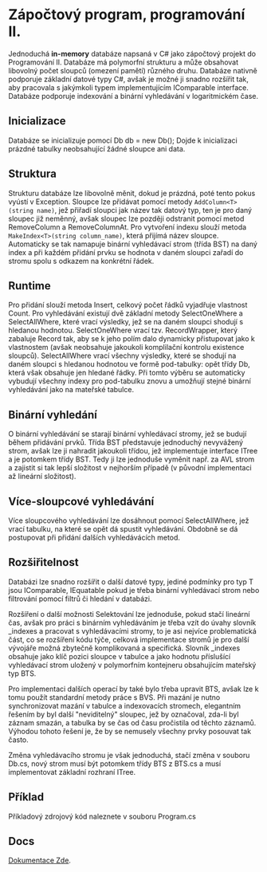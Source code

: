 # Zápočtový program, programování II.

Jednoduchá **in-memory** databáze napsaná v C# jako zápočtový projekt do Programování II.
Databáze má polymorfní strukturu a může obsahovat libovolný počet sloupců (omezení pamětí) různého druhu. Databáze nativně podporuje základní datové typy C#, avšak
je možné ji snadno rozšířit tak, aby pracovala s jakýmkoli typem implementujícím IComparable interface. Databáze podporuje indexování a binární vyhledávání
v logaritmickém čase.

## Inicializace

Databáze se inicializuje pomocí Db db = new Db();
Dojde k inicializaci prázdné tabulky neobsahující žádné sloupce ani data.


## Struktura

Strukturu databáze lze libovolně měnit, dokud je prázdná, poté tento pokus vyústí v Exception. Sloupce lze přidávat pomocí metody `AddColumn<T>(string name)`,
jež přiřadí sloupci jak název tak datový typ, ten je pro daný sloupec již neměnný, avšak sloupec lze později odstranit pomocí metod RemoveColumn a RemoveColumnAt.
Pro vytvoření indexu slouží metoda `MakeIndex<T>(string column_name)`, která přijímá název sloupce. Automaticky se tak namapuje binární vyhledávací strom (třída BST)
na daný index a při každém přidání prvku se hodnota v daném sloupci zařadí do stromu spolu s odkazem na konkrétní řádek.


## Runtime

Pro přidání slouží metoda Insert, celkový počet řádků vyjadřuje vlastnost Count. Pro vyhledávání existují dvě základní metody SelectOneWhere a SelectAllWhere,
které vrací výsledky, jež se na daném sloupci shodují s hledanou hodnotou. SelectOneWhere vrací tzv. RecordWrapper, který zabaluje Record tak, aby se k jeho polím
dalo dynamicky přistupovat jako k vlastnostem (avšak neobsahuje jakoukoli komplilační kontrolu existence sloupců). SelectAllWhere vrací všechny výsledky, které se
shodují na daném sloupci s hledanou hodnotou ve formě pod-tabulky: opět třídy Db, která však obsahuje jen hledané řádky. Při tomto výběru se automaticky vybudují
všechny indexy pro pod-tabulku znovu a umožňují stejné binární vyhledávání jako na mateřské tabulce. 


## Binární vyhledání

O binární vyhledávání se starají binární vyhledávací stromy, jež se budují během přidávání prvků. Třída BST představuje jednoduchý nevyvážený strom, avšak lze ji
nahradit jakoukoli třídou, jež implementuje interface ITree a je potomkem třídy BST. Tedy ji lze jednoduše vyměnit např. za AVL strom a zajistit si tak lepší
složitost v nejhorším případě (v původní implementaci až lineární složitost).


## Více-sloupcové vyhledávání

Více sloupcového vyhledávání lze dosáhnout pomocí SelectAllWhere, jež vrací tabulku, na které se opět dá spustit vyhledávání. Obdobně se dá postupovat při
přidání dalších vyhledávácích metod.


## Rozšiřitelnost

Databázi lze snadno rozšířit o další datové typy, jediné podmínky pro typ T jsou IComparable<T>, IEquatable<T> pokud je třeba binární vyhledávací strom nebo filtrování pomocí filtrů či hledání v databázi.


Rozšíření o další možnosti Selektování lze jednoduše, pokud stačí lineární čas, avšak pro práci s binárním vyhledáváním je třeba vzít do úvahy slovník _indexes a pracovat
s vyhledávacími stromy, to je asi nejvíce problematická část, co se rozšíření kódu týče, celková implementace stromů je pro další vývojáře možná zbytečně komplikovaná a
specifická. Slovník _indexes obsahuje jako klíč pozici sloupce v tabulce a jako hodnotu příslušící vyhledávací strom uložený v polymorfním kontejneru obsahujícím mateřský
typ BTS.

Pro implementaci dalších operací by také bylo třeba upravit BTS, avšak lze k tomu použít standardní metody práce s BVS. Při mazání je nutno synchronizovat mazání v tabulce a
indexovacích stromech, elegantním řešením by byl další "neviditelný" sloupec, jež by označoval, zda-li byl záznam smazán, a tabulka by se čas od času pročistila od těchto
záznamů. Výhodou tohoto řešení je, že by se nemusely všechny prvky posouvat tak často.

Změna vyhledávacího stromu je však jednoduchá, stačí změna v souboru Db.cs, nový strom musí být potomkem třídy BTS z BTS.cs a musí implementovat základní rozhraní ITree.

## Příklad

Příkladový zdrojový kód naleznete v souboru Program.cs

## Docs

[Dokumentace Zde](https://github.com/JamesConstruct/inmemorydb/blob/main/InMemoryDB/HtmlHelp/Home.md).